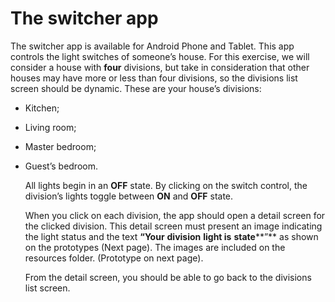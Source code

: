 # The switcher app

 The switcher app is available for Android Phone and Tablet.
 This app controls the light switches of someone’s house. For this exercise, we will consider a house with **four** divisions, but take in consideration that other houses may have more or less than four divisions, so the divisions list screen should be dynamic.
 These are your house’s divisions:

- Kitchen;

- Living room;

- Master bedroom;

- Guest’s bedroom.

  All lights begin in an **OFF** state. By clicking on the switch control, the division’s lights toggle between **ON** and **OFF** state.

  When you click on each division, the app should open a detail screen for the clicked division. This detail screen must present an image indicating the light status and the text **“Your** **division** **light is** **state****”** as shown on the prototypes (Next page). The images are included on the resources folder. (Prototype on next page).

  From the detail screen, you should be able to go back to the divisions list screen.

